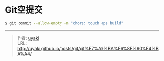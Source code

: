 # Git空提交


<!--more-->

```bash
$ git commit --allow-empty -m "chore: touch ops build"
```


---

> 作者: [uyaki](https://www.github.com/uyaki)  
> URL: http://uyaki.github.io/posts/git/git%E7%A9%BA%E6%8F%90%E4%BA%A4/  

